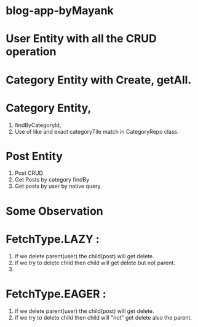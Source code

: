 # blog-app-byMayank

# User Entity with all the CRUD operation

# Category Entity with Create, getAll.

# Category Entity, 
1. findByCategoryId, 
2. Use of like and exact categoryTile match in CategoryRepo class. 

# Post Entity 
1. Post CRUD
2. Get Posts by category findBy
3. Get posts by user by native query.


# Some Observation
# FetchType.LAZY :
1. if we delete parent(user) the child(post) will get delete.
2. if we try to delete child then child will get delete but not parent.
3. 
# FetchType.EAGER :
1. if we delete parent(user) the child(post) will get delete.
2. if we try to delete child then child will "not" get delete also the parent.